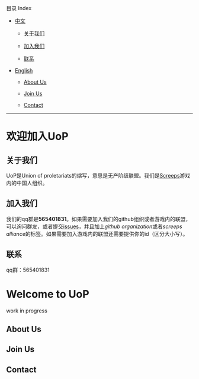 目录 Index

- [中文](#欢迎加入uop)

  - [关于我们](#关于我们)
  
  - [加入我们](#加入我们)
  
  - [联系](#联系)

- [English](#welcome-to-uop)

  - [About Us](#about-us)
  
  - [Join Us](#join-us)
  
  - [Contact](#contact)
  
---

# 欢迎加入UoP

## 关于我们

UoP是Union of proletariats的缩写，意思是无产阶级联盟。我们是[Screeps](https://screeps.com)游戏内的中国人组织。

## 加入我们

我们的qq群是**565401831**。如果需要加入我们的github组织或者游戏内的联盟，可以询问群友，或者提交[issues](https://github.com/UoP-screeps/index/issues)，并且加上*github organization*或者*screeps alliance*的标签。如果需要加入游戏内的联盟还需要提供你的id（区分大小写）。

## 联系

qq群：565401831

# Welcome to UoP

work in progress

## About Us

## Join Us

## Contact
